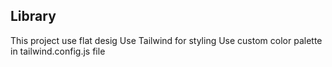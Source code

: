 
## Library
This project use flat desig
Use Tailwind for styling
Use custom color palette in tailwind.config.js file